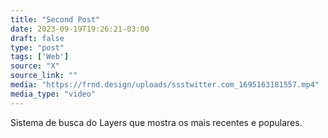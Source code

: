 ```yaml
---
title: "Second Post"
date: 2023-09-19T19:26:21-03:00
draft: false
type: "post"
tags: ['Web']
source: "X"
source_link: ""
media: "https://frnd.design/uploads/ssstwitter.com_1695163181557.mp4"
media_type: "video"
---
```


Sistema de busca do Layers que mostra os mais recentes e populares.